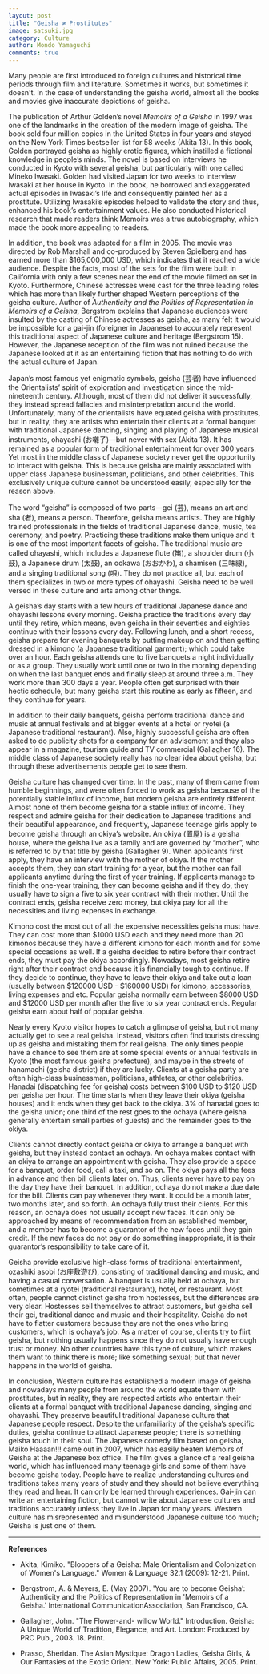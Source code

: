 ```yaml
---
layout: post
title: "Geisha ≠ Prostitutes"
image: satsuki.jpg
category: Culture
author: Mondo Yamaguchi
comments: true
---
```


Many people are first introduced to foreign cultures and historical time periods through film and literature. Sometimes it works, but sometimes it doesn't. In the case of understanding the geisha world, almost all the books and movies give inaccurate depictions of geisha.

The publication of Arthur Golden’s novel *Memoirs of a Geisha* in 1997 was one of the landmarks in the creation of the modern image of geisha. The book sold four million copies in the United States in four years and stayed on the New York Times bestseller list for 58 weeks (Akita 13). In this book, Golden portrayed geisha as highly erotic figures, which instilled a fictional knowledge in people’s minds. The novel is based on interviews he conducted in Kyoto with several geisha, but particularly with one called Mineko Iwasaki. Golden had visited Japan for two weeks to interview Iwasaki at her house in Kyoto. In the book, he borrowed and exaggerated actual episodes in Iwasaki’s life and consequently painted her as a prostitute. Utilizing Iwasaki’s episodes helped to validate the story and thus, enhanced his book’s entertainment values. He also conducted historical research that made readers think Memoirs was a true autobiography, which made the book more appealing to readers.

In addition, the book was adapted for a film in 2005. The movie was directed by Rob Marshall and co-produced by Steven Spielberg and has earned more than $165,000,000 USD, which indicates that it reached a wide audience. Despite the facts, most of the sets for the film were built in California with only a few scenes near the end of the movie filmed on set in Kyoto. Furthermore, Chinese actresses were cast for the three leading roles which has more than likely further shaped Western perceptions of the geisha culture. Author of *Authenticity and the Politics of Representation in Memoirs of a Geisha*, Bergstrom explains that Japanese audiences were insulted by the casting of Chinese actresses as geisha, as many felt it would be impossible for a gai-jin (foreigner in Japanese) to accurately represent this traditional aspect of Japanese culture and heritage (Bergstrom 15). However, the Japanese reception of the film was not ruined because the Japanese looked at it as an entertaining fiction that has nothing to do with the actual culture of Japan. 

Japan’s most famous yet enigmatic symbols, geisha (芸者) have influenced the Orientalists’ spirit of exploration and investigation since the mid-nineteenth century. Although, most of them did not deliver it successfully, they instead spread fallacies and misinterpretation around the world. Unfortunately, many of the orientalists have equated geisha with prostitutes, but in reality, they are artists who entertain their clients at a formal banquet with traditional Japanese dancing, singing and playing of Japanese musical instruments, ohayashi (お囃子)—but never with sex (Akita 13). It has remained as a popular form of traditional entertainment for over 300 years. Yet most in the middle class of Japanese society never get the opportunity to interact with geisha. This is because geisha are mainly associated with upper class Japanese businessman, politicians, and other celebrities. This exclusively unique culture cannot be understood easily, especially for the reason above. 

The word “geisha” is composed of two parts—gei (芸), means an art and sha (者), means a person. Therefore, geisha means artists. They are highly trained professionals in the fields of traditional Japanese dance, music, tea ceremony, and poetry. Practicing these traditions make them unique and it is one of the most important facets of geisha. The traditional music are called ohayashi, which includes a Japanese flute (笛), a shoulder drum (小鼓), a Japanese drum (太鼓), an ookawa (おおかわ), a shamisen (三味線), and a singing traditional song (唄). They do not practice all, but each of them specializes in two or more types of ohayashi. Geisha need to be well versed in these culture and arts among other things.  

A geisha’s day starts with a few hours of traditional Japanese dance and ohayashi lessons every morning. Geisha practice the traditions every day until they retire, which means, even geisha in their seventies and eighties continue with their lessons every day. Following lunch, and a short recess, geisha prepare for evening banquets by putting makeup on and then getting dressed in a kimono (a Japanese traditional garment); which could take over an hour. Each geisha attends one to five banquets a night individually or as a group. They usually work until one or two in the morning depending on when the last banquet ends and finally sleep at around three a.m. They work more than 300 days a year. People often get surprised with their hectic schedule, but many geisha start this routine as early as fifteen, and they continue for years. 

In addition to their daily banquets, geisha perform traditional dance and music at annual festivals and at bigger events at a hotel or ryotei (a Japanese traditional restaurant). Also, highly successful geisha are often asked to do publicity shots for a company for an advisement and they also appear in a magazine, tourism guide and TV commercial (Gallagher 16). The middle class of Japanese society really has no clear idea about geisha, but through these advertisements people get to see them.

Geisha culture has changed over time. In the past, many of them came from humble beginnings, and were often forced to work as geisha because of the potentially stable influx of income, but modern geisha are entirely different. Almost none of them become geisha for a stable influx of income. They respect and admire geisha for their dedication to Japanese traditions and their beautiful appearance, and frequently, Japanese teenage girls apply to become geisha through an okiya’s website. An okiya (置屋) is a geisha house, where the geisha live as a family and are governed by “mother”, who is referred to by that title by geisha (Gallagher 9). When applicants first apply, they have an interview with the mother of okiya. If the mother accepts them, they can start training for a year, but the mother can fail applicants anytime during the first of year training. If applicants manage to finish the one-year training, they can become geisha and if they do, they usually have to sign a five to six year contract with their mother. Until the contract ends, geisha receive zero money, but okiya pay for all the necessities and living expenses in exchange. 

Kimono cost the most out of all the expensive necessities geisha must have. They can cost more than $1000 USD each and they need more than 20 kimonos because they have a different kimono for each month and for some special occasions as well. If a geisha decides to retire before their contract ends, they must pay the okiya accordingly. Nowadays, most geisha retire right after their contract end because it is financially tough to continue. If they decide to continue, they have to leave their okiya and take out a loan (usually between $120000 USD - $160000 USD) for kimono, accessories, living expenses and etc.  Popular geisha normally earn between $8000 USD and $12000 USD per month after the five to six year contract ends. Regular geisha earn about half of popular geisha. 

Nearly every Kyoto visitor hopes to catch a glimpse of geisha, but not many actually get to see a real geisha. Instead, visitors often find tourists dressing up as geisha and mistaking them for real geisha. The only times people have a chance to see them are at some special events or annual festivals in Kyoto (the most famous geisha prefecture), and maybe in the streets of hanamachi (geisha district) if they are lucky. Clients at a geisha party are often high-class businessman, politicians, athletes, or other celebrities. Hanadai (dispatching fee for geisha) costs between $100 USD to $120 USD per geisha per hour. The time starts when they leave their okiya (geisha houses) and it ends when they get back to the okiya. 3% of hanadai goes to the geisha union; one third of the rest goes to the ochaya (where geisha generally entertain small parties of guests) and the remainder goes to the okiya.

Clients cannot directly contact geisha or okiya to arrange a banquet with geisha, but they instead contact an ochaya. An ochaya makes contact with an okiya to arrange an appointment with geisha. They also provide a space for a banquet, order food, call a taxi, and so on. The okiya pays all the fees in advance and then bill clients later on. Thus, clients never have to pay on the day they have their banquet. In addition, ochaya do not make a due date for the bill. Clients can pay whenever they want. It could be a month later, two months later, and so forth. An ochaya fully trust their clients. For this reason, an ochaya does not usually accept new faces. It can only be approached by means of recommendation from an established member, and a member has to become a guarantor of the new faces until they gain credit. If the new faces do not pay or do something inappropriate, it is their guarantor’s responsibility to take care of it. 

Geisha provide exclusive high-class forms of traditional entertainment, ozashiki asobi (お座敷遊び), consisting of traditional dancing and music, and having a casual conversation. A banquet is usually held at ochaya, but sometimes at a ryotei (traditional restaurant), hotel, or restaurant. Most often, people cannot distinct geisha from hostesses, but the differences are very clear. Hostesses sell themselves to attract customers, but geisha sell their gei, traditional dance and music and their hospitality. Geisha do not have to flatter customers because they are not the ones who bring customers, which is ochaya’s job. As a matter of course, clients try to flirt geisha, but nothing usually happens since they do not usually have enough trust or money. No other countries have this type of culture, which makes them want to think there is more; like something sexual; but that never happens in the world of geisha.

In conclusion, Western culture has established a modern image of geisha and nowadays many people from around the world equate them with prostitutes, but in reality, they are respected artists who entertain their clients at a formal banquet with traditional Japanese dancing, singing and ohayashi. They preserve beautiful traditional Japanese culture that Japanese people respect. Despite the unfamiliarity of the geisha’s specific duties, geisha continue to attract Japanese people; there is something geisha touch in their soul. The Japanese comedy film based on geisha, Maiko Haaaan!!! came out in 2007, which has easily beaten Memoirs of Geisha at the Japanese box office. The film gives a glance of a real geisha world, which has influenced many teenage girls and some of them have become geisha today. People have to realize understanding cultures and traditions takes many years of study and they should not believe everything they read and hear. It can only be learned through experiences. Gai-jin can write an entertaining fiction, but cannot write about Japanese cultures and traditions accurately unless they live in Japan for many years. Western culture has misrepresented and misunderstood Japanese culture too much; Geisha is just one of them. 

***
**References**

+ Akita, Kimiko. &quot;Bloopers of a Geisha: Male Orientalism and Colonization of Women&#39;s Language.&quot; Women &amp; Language 32.1 (2009): 12-21. Print.
	
+ Bergstrom, A. &amp; Meyers, E. (May 2007). &#39;You are to become Geisha’: Authenticity and the Politics of Representation in &#39;Memoirs of a Geisha.&#39; International CommunicationAssociation, San Francisco, CA.
	
+ Gallagher, John. &quot;The Flower-and- willow World.&quot; Introduction. Geisha: A Unique World of Tradition, Elegance, and Art. London: Produced by PRC Pub., 2003. 18. Print.

+ Prasso, Sheridan. The Asian Mystique: Dragon Ladies, Geisha Girls, &amp; Our Fantasies of the Exotic Orient. New York: Public Affairs, 2005. Print.